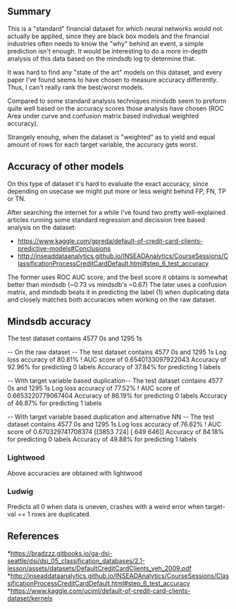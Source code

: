 ## Summary

This is a "standard" financial dataset for which neural networks would not actually be applied, since they are black box models and the financial industries often needs to know the "why" behind an event, a simple prediction isn't enough. It would be interesting to do a more in-depth analysis of this data based on the mindsdb log to determine that.

It was hard to find any "state of the art" models on this dataset, and every paper I've found seems to have chosen to measure accuracy differently. Thus, I can't really rank the best/worst models.

Compared to some standard analysis techniques mindsdb seem to preform quite well based on the accuracy scores those analysis have chosen (ROC Area under curve and confusion matrix based individual weighted accuracy).

Strangely enouhg, when the dataset is "weighted" as to yield and equal amount of rows for each target variable, the accuracy gets worst.

## Accuracy of other models

On this type of dataset it's hard to evaluate the exact accuracy, since depending on usecase we might put more or less weight behind FP, FN, TP or TN.

After searching the internet for a while I've found two pretty well-explained articles running some standard regression and decission tree based analysis on the dataset:

* https://www.kaggle.com/gpreda/default-of-credit-card-clients-predictive-models#Conclusions
* http://inseaddataanalytics.github.io/INSEADAnalytics/CourseSessions/ClassificationProcessCreditCardDefault.html#step_6_test_accuracy

The former uses ROC AUC score, and the best score it obtains is somewhat better than mindsdb (~0.73 vs mindsdb's ~0.67)
The later uses a confusion matrix, and mindsdb beats it in predicting the label (1) when duplicating data and closely matches both accuracies when working on the raw dataset.


## Mindsdb accuracy

The test dataset contains 4577 0s and 1295 1s

-- On the raw dataset --
The test dataset contains 4577 0s and 1295 1s
Log loss accuracy of 80.81% !
AUC score of 0.6540133097922043
Accuracy of 92.96% for predicting 0 labels
Accuracy of 37.84% for predicting 1 labels

-- With target variable based duplication--
The test dataset contains 4577 0s and 1295 1s
Log loss accuracy of 77.52% !
AUC score of 0.6653220779067404
Accuracy of 86.19% for predicting 0 labels
Accuracy of 46.87% for predicting 1 labels

-- With target variable based duplication and alternative NN --
The test dataset contains 4577 0s and 1295 1s
Log loss accuracy of 76.62% !
AUC score of 0.670329741708374
[[3853  724]
 [ 649  646]]
Accuracy of 84.18% for predicting 0 labels
Accuracy of 49.88% for predicting 1 labels


### Lightwood
Above accuracies are obtained with lightwood

### Ludwig
Predicts all 0 when data is uneven, crashes with a weird error when target-val == 1 rows are duplicated.

## References
*https://bradzzz.gitbooks.io/ga-dsi-seattle/dsi/dsi_05_classification_databases/2.1-lesson/assets/datasets/DefaultCreditCardClients_yeh_2009.pdf
*http://inseaddataanalytics.github.io/INSEADAnalytics/CourseSessions/ClassificationProcessCreditCardDefault.html#step_6_test_accuracy
*https://www.kaggle.com/uciml/default-of-credit-card-clients-dataset/kernels
